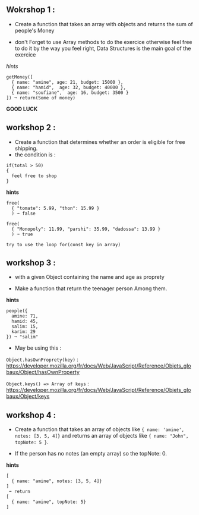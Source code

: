 ## Wokrshop 1 : 

* Create a function that takes an array with objects and returns the sum of people's Money

* don't Forget to use Array methods to do the exercice otherwise feel free to do it by the way you feel right, Data Structures is the main goal of the exercice

*hints*
```
getMoney([
  { name: "amine", age: 21, budget: 15000 },
  { name: "hamid",  age: 32, budget: 40000 },
  { name: "soufiane",  age: 16, budget: 3500 }
]) ➞ return(Some of money)
```

**GOOD LUCK** 

## workshop 2 :

* Create a function that determines whether an order is eligible for free shipping. 
* the condition is :

```
if(total > 50)
{
  feel free to shop
}
```

**hints** 

```
free(
  { "tomate": 5.99, "thon": 15.99 }
  ) ➞ false

free(
  { "Monopoly": 11.99, "parshi": 35.99, "dadossa": 13.99 }
  ) ➞ true

try to use the loop for(const key in array)
```

## workshop 3 :

* with a given Object containing the name and age as proprety 

* Make a function that return the teenager person Among them.

**hints**

```
people({
  amine: 71,
  hamid: 45,
  salim: 15,
  karim: 29
}) ➞ "salim"
```

* May be using this : 

`Object.hasOwnProprety(key)` : https://developer.mozilla.org/fr/docs/Web/JavaScript/Reference/Objets_globaux/Object/hasOwnProperty


`Object.keys() => Array of keys` : https://developer.mozilla.org/fr/docs/Web/JavaScript/Reference/Objets_globaux/Object/keys


## workshop 4 : 

* Create a function that takes an array of objects like `{ name: 'amine', notes: [3, 5, 4]}` and returns an array of objects like `{ name: "John", topNote: 5 }`.

* If the person  has no notes (an empty array) so the topNote: 0.

**hints** 

```
[
  { name: "amine", notes: [3, 5, 4]}
]
 ➞ return 
[
  { name: "amine", topNote: 5}
]
```



